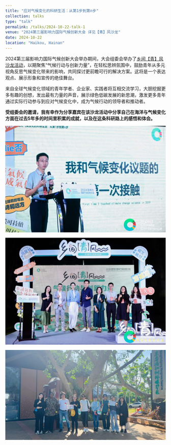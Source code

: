```yaml
---
title: "应对气候变化的科研生活：从第1步到第n步"
collection: talks
type: "talk"
permalink: /talks/2024-10-22-talk-1
venue: "2024第三届影响力国际气候创新大会 详见【青】风沙龙"
date: 2024-10-22
location: "Haikou, Hainan"
---
```


2024第三届影响力国际气候创新大会举办期间，大会组委会举办了[乡间【青】风沙龙活动](https://mp.weixin.qq.com/s/pU3353V7WXGQ9P3_919gZA)，以期聚焦“气候行动与创新力量”，在轻松思辨氛围中，鼓励青年从多元视角反思气候变化带来的影响，共同探讨更前瞻可行的解决方案。这将是一个表达观点、展示形象和宣传的绝佳舞台。

来自全球气候变化领域的青年学者、企业家、实践者将互相交流学习，大胆挖掘更多有趣的创想，发出最有力量的声音，展示绿色低碳发展的新思潮，激发更多青年通过实际行动参与到应对气候变化中，成为气候行动的领导者和推动者。

**受组委会的邀请，我有幸作为分享嘉宾在该沙龙活动中分享自己在海洋与气候变化方面在过去5年多的时间里积累的成就，以及在这条科研路上的感悟和体会。**

![2024-10-22-3](/_talks/2024-10-22-3.jpeg)

![2024-10-22-1](/_talks/2024-10-22-1.jpg)

![2024-10-22-2](/_talks/2024-10-22-2.jpg)
